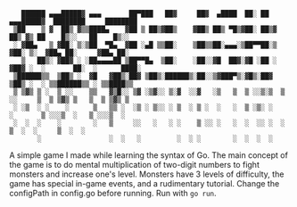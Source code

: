 ```
   ██████ ▄▄▄█████▓ ▄▄▄       ██▀███   ██▓     ██▓  ▄████  ██░ ██ ▄▄▄█████▓  ████████     ████████ 
 ▒██    ▒ ▓  ██▒ ▓▒▒████▄    ▓██ ▒ ██▒▓██▒    ▓██▒ ██▒ ▀█▒▓██░ ██▒▓  ██▒ ▓▒ ██    █▒░░   ██    █▒░░
 ░ ▓██▄   ▒ ▓██░ ▒░▒██  ▀█▄  ▓██ ░▄█ ▒▒██░    ▒██▒▒██░▄▄▄░▒██▀▀██░▒ ▓██░ ▒░  ▓██▄ ██░     ▓██▄ ██░
   ▒   ██▒░ ▓██▓ ░ ░██▄▄▄▄██ ▒██▀▀█▄  ▒██░    ░██░░▓█  ██▓░▓█ ░██ ░ ▓██▓ ░  ░       ██░  ░      ████░
 ▒██████▒▒  ▒██▒ ░  ▓█   ▓██▒░██▓ ▒██▒░██████▒░██░░▒▓███▀▒░▓█▒░██▓  ▒██▒ ░  ░ ▒▒██████▒▒ ░ ▒▒████▒▒
 ▒ ▒▓▒ ▒ ░  ▒ ░░    ▒▒   ▓▒█░░ ▒▓ ░▒▓░░ ▒░▓  ░░▓   ░▒   ▒  ▒ ░░▒░▒  ▒ ░░     ▒  ▒ ▒▓▒ ▒   ▒  ▒ ▒▓▒ ▒
 ░ ░▒  ░ ░    ░      ▒   ▒▒ ░  ░▒ ░ ▒░░ ░ ▒  ░ ▒ ░  ░   ░  ▒ ░▒░ ░    ░       ▒ ░░░▒  ░   ▒ ░░░▒  ░
 ░  ░  ░    ░        ░   ▒     ░░   ░   ░ ░    ▒ ░░ ░   ░  ░  ░░ ░  ░        ▒  ░  ░     ▒  ░  ░
       ░                 ░  ░   ░         ░  ░ ░        ░  ░  ░  ░
```

A simple game I made while learning the syntax of Go. The main concept of the game is to do mental multiplication of two-digit numbers to fight monsters and increase one's level. Monsters have 3 levels of difficulty, the game has special in-game events, and a rudimentary tutorial. Change the configPath in config.go before running. Run with `go run`.
